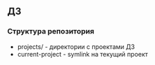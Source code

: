 ## ДЗ

### Структура репозитория
- projects/<NN> - директории с проектами ДЗ
- current-project - symlink на текущий проект
